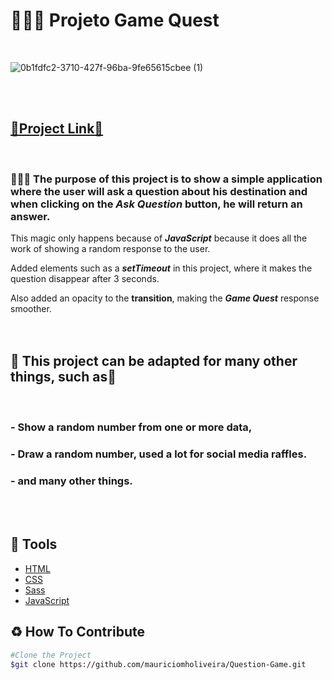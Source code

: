 
<h1>🦸🦸‍♀ Projeto Game Quest</h1>
<br>

![0b1fdfc2-3710-427f-96ba-9fe65615cbee (1)](https://user-images.githubusercontent.com/99220549/173476188-a65b7318-7ac7-4e8e-9aa9-bd53805c2959.gif)

<br>
<br>


## [🔗Project Link🔗](https://mauriciomholiveira.github.io/Question-Game/)
<br>


### 🦸🦸‍♀ The purpose of this project is to show a simple application where the user will ask a question about his destination and when clicking on the ***Ask Question*** button, he will return an answer.

This magic only happens because of ***JavaScript*** because it does all the work of showing a random response to the user.

Added elements such as a ***setTimeout*** in this project, where it makes the question disappear after 3 seconds.

Also added an opacity to the **transition**, making the ***Game Quest*** response smoother.
<br>
<br>
<br>

## 🔶 This project can be adapted for many other things, such as🔷
<br>

### - Show a random number from one or more data,
### - Draw a random number, used a lot for social media raffles.
### - and many other things.

<br>
<br>

## 🔨 Tools
- [HTML](https://developer.mozilla.org/pt-BR/docs/Web/HTML)
- [CSS](https://developer.mozilla.org/pt-BR/docs/Web/CSS)
- [Sass](https://sass-lang.com/)
- [JavaScript](https://developer.mozilla.org/pt-BR/docs/Web/JavaScript)



## ♻ How To Contribute

```bash
#Clone the Project
$git clone https://github.com/mauriciomholiveira/Question-Game.git
 ```